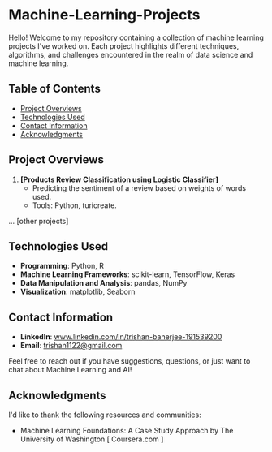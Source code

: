 # Machine-Learning-Projects

Hello! Welcome to my repository containing a collection of machine learning projects I've worked on. Each project highlights different techniques, algorithms, and challenges encountered in the realm of data science and machine learning.

## Table of Contents

- [Project Overviews](#project-overviews)
- [Technologies Used](#technologies-used)
- [Contact Information](#contact-information)
- [Acknowledgments](#acknowledgments)

## Project Overviews

1. **[Products Review Classification using Logistic Classifier]**
    - Predicting the sentiment of a review based on weights of words used.
    - Tools: Python, turicreate.


... [other projects]

## Technologies Used

- **Programming**: Python, R
- **Machine Learning Frameworks**: scikit-learn, TensorFlow, Keras
- **Data Manipulation and Analysis**: pandas, NumPy
- **Visualization**: matplotlib, Seaborn

## Contact Information

- **LinkedIn**: www.linkedin.com/in/trishan-banerjee-191539200
- **Email**: trishan1122@gmail.com

Feel free to reach out if you have suggestions, questions, or just want to chat about Machine Learning and AI!

## Acknowledgments

I'd like to thank the following resources and communities:
- Machine Learning Foundations: A Case Study Approach by The University of Washington [ Coursera.com ]

